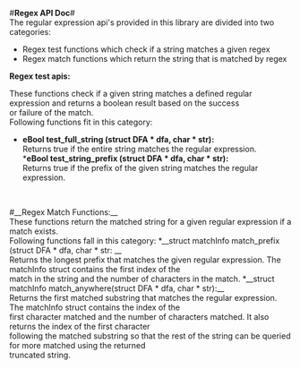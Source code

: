   #__Regex API Doc__#<br />
The regular expression api's provided in this library are divided into two categories:
* Regex test functions which check if a string matches a given regex
* Regex match functions which return the string that is matched by regex<br />

__Regex test apis:__<br />

These functions check if a given string matches a defined regular expression and returns a boolean result based on the success<br />
or failure of the match.<br />
Following functions fit in this category:<br />
  * __eBool test_full_string (struct DFA * dfa, char * str):__<br />
    Returns true if the entire string matches the regular expression.<br />
  *__eBool test_string_prefix (struct DFA * dfa, char * str):__<br />
    Returns true if the prefix of the given string matches the regular expression.<br />
<br />
<p>
#__Regex Match Functions:__<br />
These functions return the matched string for a given regular expression if a match exists.<br />
Following functions fall in this category:
 *__struct matchInfo match_prefix (struct DFA * dfa, char * str: __<br />
    Returns the longest prefix that matches the given regular expression. The matchInfo struct contains the first index of the<br />match in the string and the number of characters in the match.
 *__struct matchInfo match_anywhere(struct DFA * dfa, char * str):__ <br />
    Returns the first matched substring that matches the regular expression. The matchInfo struct contains the index of the<br /> first character matched and the number of characters matched. It also returns the index of the first character <br /> following the matched substring so that the rest of the string can be queried for more matched using the returned<br /> truncated string. <br />
</p>

